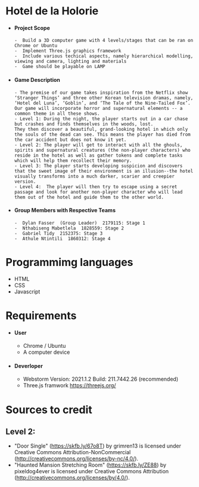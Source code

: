 # Hotel de la Holorie

- #### Project Scope 
      -  Build a 3D computer game with 4 levels/stages that can be ran on Chrome or Ubuntu
      -  Implement Three.js graphics framework 
      -  Include various techical aspects, namely hierarchical modelling, viewing and camera, lighting and materials
      -  Game should be playable on LAMP
      
- #### Game Description
      - The premise of our game takes inspiration from the Netflix show ‘Stranger Things’ and three other Korean television dramas, namely, ‘Hotel del Luna’, ‘Goblin’, and ‘The Tale of the Nine-Tailed Fox’.  
      Our game will incorporate horror and supernatural elements -- a common theme in all these shows. 
      - Level 1: During the night, the player starts out in a car chase but crashes and finds themselves in the woods, lost. 
      They then discover a beautiful, grand-looking hotel in which only the souls of the dead can see. This means the player has died from the car accident but does not know it yet. 
      - Level 2: The player will get to interact with all the ghouls, spirits and supernatural creatures (the non-player characters) who reside in the hotel as well as gather tokens and complete tasks which will help them recollect their memory. 
      - Level 3: The player starts developing suspicion and discovers that the sweet image of their environment is an illusion--the hotel visually transforms into a much darker, scarier and creepier version.
      - Level 4:  The player will then try to escape using a secret passage and look for another non-player character who will lead them out of the hotel and guide them to the other world.
      
- #### Group Members with Respective Teams
      -  Dylan Fasser  (Group Leader)  2179115: Stage 1
      -  Nthabiseng Mabetlela  1828559: Stage 2
      -  Gabriel Tidy  2152375: Stage 3
      -  Athule Ntintili  1860312: Stage 4

 # Programmimg languages
   - HTML
   - CSS
   - Javascript
      
 # Requirements
- #### User
  - Chrome / Ubuntu 
  - A computer device

- #### Deverloper
  - Webstorm Version: 2021.1.2 Build: 211.7442.26 (recommended)
  - Three.js framwork https://threejs.org/
  
# Sources to credit
 ## Level 2: 
  - "Door Single" (https://skfb.ly/67o8T) by grimren13 is licensed under Creative Commons Attribution-NonCommercial (http://creativecommons.org/licenses/by-nc/4.0/).
  - "Haunted Mansion Stretching Room" (https://skfb.ly/ZE88) by pixeldog4ever is licensed under Creative Commons Attribution (http://creativecommons.org/licenses/by/4.0/).
